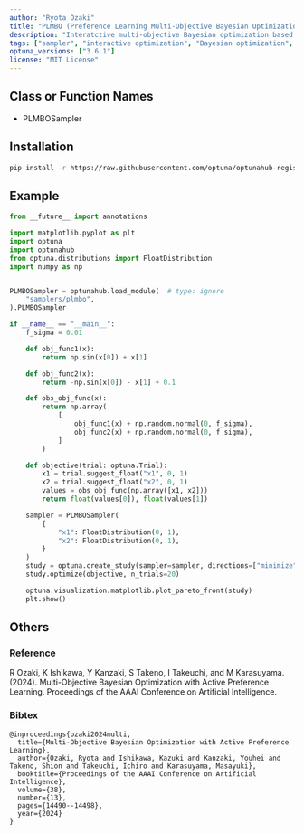 ```yaml
---
author: "Ryota Ozaki"
title: "PLMBO (Preference Learning Multi-Objective Bayesian Optimization)"
description: "Interatctive multi-objective Bayesian optimization based on user preference"
tags: ["sampler", "interactive optimization", "Bayesian optimization", "multi-objective optimization", "preference learning", "active learning"]
optuna_versions: ["3.6.1"]
license: "MIT License"
---
```


## Class or Function Names
- PLMBOSampler

## Installation
```sh
pip install -r https://raw.githubusercontent.com/optuna/optunahub-registry/main/package/samplers/plmbo/requirements.txt
```

## Example
```python
from __future__ import annotations

import matplotlib.pyplot as plt
import optuna
import optunahub
from optuna.distributions import FloatDistribution
import numpy as np


PLMBOSampler = optunahub.load_module(  # type: ignore
    "samplers/plmbo",
).PLMBOSampler

if __name__ == "__main__":
    f_sigma = 0.01

    def obj_func1(x):
        return np.sin(x[0]) + x[1]

    def obj_func2(x):
        return -np.sin(x[0]) - x[1] + 0.1

    def obs_obj_func(x):
        return np.array(
            [
                obj_func1(x) + np.random.normal(0, f_sigma),
                obj_func2(x) + np.random.normal(0, f_sigma),
            ]
        )

    def objective(trial: optuna.Trial):
        x1 = trial.suggest_float("x1", 0, 1)
        x2 = trial.suggest_float("x2", 0, 1)
        values = obs_obj_func(np.array([x1, x2]))
        return float(values[0]), float(values[1])

    sampler = PLMBOSampler(
        {
            "x1": FloatDistribution(0, 1),
            "x2": FloatDistribution(0, 1),
        }
    )
    study = optuna.create_study(sampler=sampler, directions=["minimize", "minimize"])
    study.optimize(objective, n_trials=20)

    optuna.visualization.matplotlib.plot_pareto_front(study)
    plt.show()
```

## Others
### Reference
R Ozaki, K Ishikawa, Y Kanzaki, S Takeno, I Takeuchi, and M Karasuyama. (2024). Multi-Objective Bayesian Optimization with Active Preference Learning. Proceedings of the AAAI Conference on Artificial Intelligence.

### Bibtex
```
@inproceedings{ozaki2024multi,
  title={Multi-Objective Bayesian Optimization with Active Preference Learning},
  author={Ozaki, Ryota and Ishikawa, Kazuki and Kanzaki, Youhei and Takeno, Shion and Takeuchi, Ichiro and Karasuyama, Masayuki},
  booktitle={Proceedings of the AAAI Conference on Artificial Intelligence},
  volume={38},
  number={13},
  pages={14490--14498},
  year={2024}
}
```